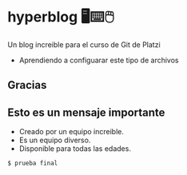 # hyperblog 🖥⌨🖱
Un blog increible para el curso de Git de Platzi

* Aprendiendo a configuarar este tipo de archivos

## Gracias

## Esto es un mensaje importante
* Creado por un equipo increible.
* Es un equipo diverso.
* Disponible para todas las edades.


`$ prueba final`